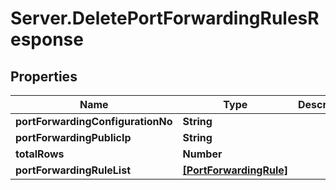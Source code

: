 # Server.DeletePortForwardingRulesResponse

## Properties
Name | Type | Description | Notes
------------ | ------------- | ------------- | -------------
**portForwardingConfigurationNo** | **String** |  | [optional] 
**portForwardingPublicIp** | **String** |  | [optional] 
**totalRows** | **Number** |  | [optional] 
**portForwardingRuleList** | [**[PortForwardingRule]**](PortForwardingRule.md) |  | [optional] 


